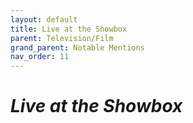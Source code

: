 ```yaml
---
layout: default
title: Live at the Showbox
parent: Television/Film
grand_parent: Notable Mentions
nav_order: 11
---
```


# *Live at the Showbox*